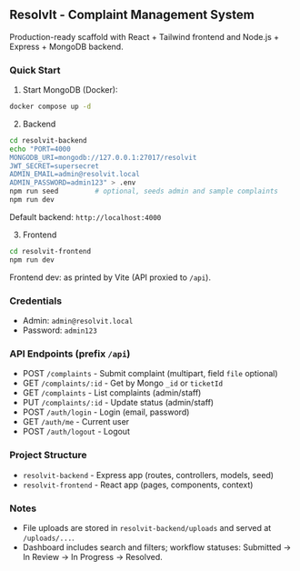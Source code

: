 ## ResolvIt - Complaint Management System

Production-ready scaffold with React + Tailwind frontend and Node.js + Express + MongoDB backend.

### Quick Start

1) Start MongoDB (Docker):

```bash
docker compose up -d
```

2) Backend

```bash
cd resolvit-backend
echo "PORT=4000
MONGODB_URI=mongodb://127.0.0.1:27017/resolvit
JWT_SECRET=supersecret
ADMIN_EMAIL=admin@resolvit.local
ADMIN_PASSWORD=admin123" > .env
npm run seed         # optional, seeds admin and sample complaints
npm run dev
```

Default backend: `http://localhost:4000`

3) Frontend

```bash
cd resolvit-frontend
npm run dev
```

Frontend dev: as printed by Vite (API proxied to `/api`).

### Credentials

- Admin: `admin@resolvit.local`
- Password: `admin123`

### API Endpoints (prefix `/api`)

- POST `/complaints` - Submit complaint (multipart, field `file` optional)
- GET `/complaints/:id` - Get by Mongo `_id` or `ticketId`
- GET `/complaints` - List complaints (admin/staff)
- PUT `/complaints/:id` - Update status (admin/staff)
- POST `/auth/login` - Login (email, password)
- GET `/auth/me` - Current user
- POST `/auth/logout` - Logout

### Project Structure

- `resolvit-backend` - Express app (routes, controllers, models, seed)
- `resolvit-frontend` - React app (pages, components, context)

### Notes

- File uploads are stored in `resolvit-backend/uploads` and served at `/uploads/...`.
- Dashboard includes search and filters; workflow statuses: Submitted → In Review → In Progress → Resolved.